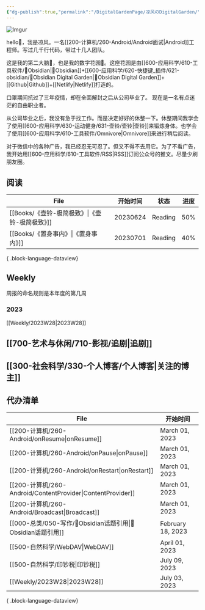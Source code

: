 ```yaml
---
{"dg-publish":true,"permalink":"/DigitalGardenPage/凉风のDigitalGarden/","tags":["gardenEntry"],"noteIcon":""}
---
```



![Imgur](https://i.imgur.com/7lQayfW.jpg)

hello👋，我是凉风。一名[[200-计算机/260-Android/Android面试\|Android]]工程师。写过几千行代码，带过十几人团队。

这是我的第二大脑🧠，也是我的数字花园🏡。这座花园是由[[600-应用科学/610-工具软件/💎Obsidian\|💎Obsidian]]+[[600-应用科学/620-快捷键_插件/621-obsidian/🔌Obsidian Digital Garden\|🔌Obsidian Digital Garden]]+[[Github\|Github]]+[[Netlify\|Netlify]]打造的。

口罩期间抗过了三年疫情，却在全面解封之后从公司毕业了。
现在是一名有点迷茫的自由职业者。

从公司毕业之后，我没有急于找工作。而是决定好好的休整一下。休整期间我学会了使用[[600-应用科学/630-运动健身/631-壶铃/壶铃\|壶铃]]来锻炼身体。也学会了使用[[600-应用科学/610-工具软件/Omnivore\|Omnivore]]来进行稍后阅读。

对于微信中的各种广告，我已经忍无可忍了。但又不得不去用它。为了不看广告，我开始用[[600-应用科学/610-工具软件/RSS\|RSS]]订阅公众号的推文。尽量少刷朋友圈。


## 阅读
| File                              | 开始时间     | 状态      | 进度  |
| --------------------------------- | -------- | ------- | --- |
| [[Books/《壶铃-极简极致》\|《壶铃-极简极致》]] | 20230624 | Reading | 50% |
| [[Books/《置身事内》\|《置身事内》]]       | 20230701 | Reading | 40% |

{ .block-language-dataview}

## Weekly
周报的命名规则是本年度的第几周
### 2023
[[Weekly/2023W28\|2023W28]]


## [[700-艺术与休闲/710-影视/追剧\|追剧]]






## [[300-社会科学/330-个人博客/个人博客\|关注的博主]]

## 代办清单
| File                                                        | 开始时间              |
| ----------------------------------------------------------- | ----------------- |
| [[200-计算机/260-Android/onResume\|onResume]]               | March 01, 2023    |
| [[200-计算机/260-Android/onPause\|onPause]]                 | March 01, 2023    |
| [[200-计算机/260-Android/onRestart\|onRestart]]             | March 01, 2023    |
| [[200-计算机/260-Android/ContentProvider\|ContentProvider]] | March 01, 2023    |
| [[200-计算机/260-Android/Broadcast\|Broadcast]]             | March 01, 2023    |
| [[000-总类/050-写作/💎Obsidian话题引用\|💎Obsidian话题引用]]         | February 18, 2023 |
| [[500-自然科学/WebDAV\|WebDAV]]                              | April 01, 2023    |
| [[500-自然科学/印钞税\|印钞税]]                                    | July 09, 2023     |
| [[Weekly/2023W28\|2023W28]]                              | July 03, 2023     |

{ .block-language-dataview}